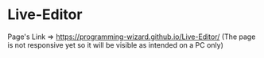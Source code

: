 # Live-Editor
Page's Link => https://programming-wizard.github.io/Live-Editor/
(The page is not responsive yet so it will be visible as intended on a PC only)